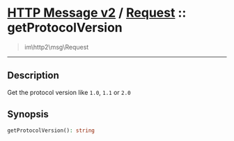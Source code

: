 # [HTTP Message v2](http2.md) / [Request](http2-Request.md) :: getProtocolVersion
 > im\http2\msg\Request
____

## Description
Get the protocol version like `1.0`, `1.1` or `2.0`

## Synopsis
```php
getProtocolVersion(): string
```
